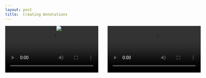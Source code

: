 ```yaml
---
layout: post
title:  Creating Annotations
---
```

<div>
<div style="width: 32%; height: 100vh; position: relative;display: inline-grid;vertical-align: top">
<video controls="" style="margin: auto;margin-top:0px; max-height: 70vh">
  <source src="https://dnoneill.github.io/annotate/assets/videos/osdcreateannos.m4v" type="video/mp4" width="100%">
</video>
</div>
<div style="width: 32%; height: 100vh; position: relative;display: inline-grid;vertical-align: top">
<img src="{{site.baseurl}}/images/annotation-servers.png">
</div>
<div style="width: 32%; height: 100vh; position: relative;display: inline-grid;vertical-align: top">
<video controls="" style="margin: auto;margin-top:0px; max-height: 70vh">
  <source src="https://dnoneill.github.io/annotate/assets/videos/createannos.m4v" type="video/mp4" width="100%">
</video>
</div>
</div>

<style>
	.reveal .slides > section {
		padding: 0px!important;
	}
</style>